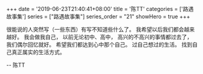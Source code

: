 +++
date = '2019-06-23T21:40:41+08:00'
title = '陈TT'
categories = ['路遇故事集']
series = ["路遇故事集"]
series_order = "21"
showHero = true
+++

很能说的人突然写（一些东西）有写不知道些什么了。
我希望以后我们都会越来越好。
我会做我自己，
以前无论初中、高中，
高兴的不高兴的事情都过去了，
我们偶尔回忆就好。
希望我们都达到心中那个自己。
过自己想过的生活。
找到自己真正属实的生活方式。

-- 陈TT
